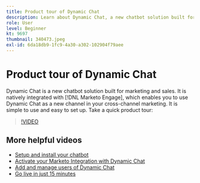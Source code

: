 ```yaml
---
title: Product tour of Dynamic Chat
description: Learn about Dynamic Chat, a new chatbot solution built for marketing and sales from Adobe.
role: User
level: Beginner
kt: 9697
thumbnail: 340473.jpeg
exl-id: 6da18db9-1fc9-4a30-a302-102904f79aee
---
```

# Product tour of Dynamic Chat

Dynamic Chat is a new chatbot solution built for marketing and sales. It is natively integrated with [!DNL Marketo Engage], which enables you to use Dynamic Chat as a new channel in your cross-channel marketing. It is simple to use and easy to set up. Take a quick product tour:

>[!VIDEO](https://video.tv.adobe.com/v/340473/?quality=12&learn=on)

## More helpful videos

* [Setup and install your chatbot](setup.md)
* [Activate your Marketo Integration with Dynamic Chat](marketo-integration.md)
* [Add and manage users of Dynamic Chat](user-management.md)
* [Go live in just 15 minutes](go-live-in-15-minutes.md)
